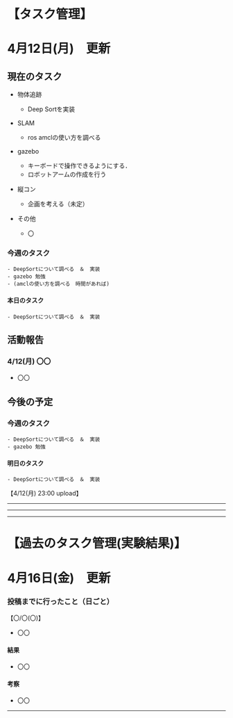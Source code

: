 # 【タスク管理】
# 4月12日(月)　更新

## 現在のタスク
- 物体追跡
  - Deep Sortを実装
  

- SLAM
  - ros amclの使い方を調べる
  

- gazebo
  - キーボードで操作できるようにする．
  - ロボットアームの作成を行う
  
  
- 縦コン
  - 企画を考える（未定）
  
 

- その他
  - 〇
   
   
   
### 今週のタスク

    - DeepSortについて調べる　＆　実装
    - gazebo 勉強
    - (amclの使い方を調べる　時間があれば)
    

#### 本日のタスク

    - DeepSortについて調べる　＆　実装
    
 
 
 
   
## 活動報告
### 4/12(月) 〇〇
- 〇〇



## 今後の予定
### 今週のタスク

    - DeepSortについて調べる　＆　実装
    - gazebo 勉強
    
    
#### 明日のタスク
    
    - DeepSortについて調べる　＆　実装
    


【4/12(月) 23:00 upload】

-----------------------------------------------------
-----------------------------------------------------
-----------------------------------------------------

# 【過去のタスク管理(実験結果)】

# 4月16日(金)　更新

### 投稿までに行ったこと（日ごと）
【〇/〇(〇)】
- 〇〇

#### 結果
- 〇〇

#### 考察
- 〇〇


-----------------------------------------------------

